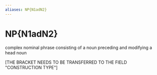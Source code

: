 ```yaml
---
aliases: NP{N1adN2}
---
```

# NP{N1adN2}

complex nominal phrase consisting of a noun preceding and modifying a head noun

[THE BRACKET NEEDS TO BE TRANSFERRED TO THE FIELD "CONSTRUCTION TYPE"]